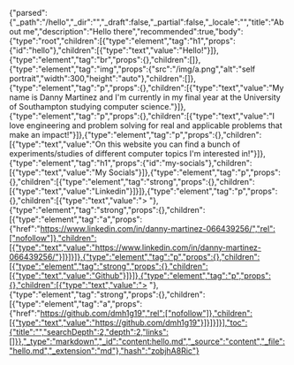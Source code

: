 {"parsed":{"_path":"/hello","_dir":"","_draft":false,"_partial":false,"_locale":"","title":"About me","description":"Hello there","recommended":true,"body":{"type":"root","children":[{"type":"element","tag":"h1","props":{"id":"hello"},"children":[{"type":"text","value":"Hello!"}]},{"type":"element","tag":"br","props":{},"children":[]},{"type":"element","tag":"img","props":{"src":"/img/a.png","alt":"self portrait","width":300,"height":"auto"},"children":[]},{"type":"element","tag":"p","props":{},"children":[{"type":"text","value":"My name is Danny Martinez and I'm currently in my final year at the University of Southampton studying computer science."}]},{"type":"element","tag":"p","props":{},"children":[{"type":"text","value":"I love engineering and problem solving for real and applicable problems that make an impact!"}]},{"type":"element","tag":"p","props":{},"children":[{"type":"text","value":"On this website you can find a bunch of experiments/studies of different computer topics I'm interested in!"}]},{"type":"element","tag":"h1","props":{"id":"my-socials"},"children":[{"type":"text","value":"My Socials"}]},{"type":"element","tag":"p","props":{},"children":[{"type":"element","tag":"strong","props":{},"children":[{"type":"text","value":"Linkedin"}]}]},{"type":"element","tag":"p","props":{},"children":[{"type":"text","value":"> "},{"type":"element","tag":"strong","props":{},"children":[{"type":"element","tag":"a","props":{"href":"https://www.linkedin.com/in/danny-martinez-066439256/","rel":["nofollow"]},"children":[{"type":"text","value":"https://www.linkedin.com/in/danny-martinez-066439256/"}]}]}]},{"type":"element","tag":"p","props":{},"children":[{"type":"element","tag":"strong","props":{},"children":[{"type":"text","value":"Github"}]}]},{"type":"element","tag":"p","props":{},"children":[{"type":"text","value":"> "},{"type":"element","tag":"strong","props":{},"children":[{"type":"element","tag":"a","props":{"href":"https://github.com/dmh1g19","rel":["nofollow"]},"children":[{"type":"text","value":"https://github.com/dmh1g19"}]}]}]}],"toc":{"title":"","searchDepth":2,"depth":2,"links":[]}},"_type":"markdown","_id":"content:hello.md","_source":"content","_file":"hello.md","_extension":"md"},"hash":"zobjhA8Ric"}